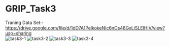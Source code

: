 # GRIP_Task3
Traning Data Set:-https://drive.google.com/file/d/1dD7A1PelkokeNIc6nOs48GxLiSLElHIV/view?usp=sharing  
![task3-1](https://user-images.githubusercontent.com/59888656/111771771-1adaf900-88d2-11eb-9a87-84c2d2cecca1.jpg)
![task3-2](https://user-images.githubusercontent.com/59888656/111771787-1d3d5300-88d2-11eb-9cc6-8b2273542fb2.jpg)
![task3-3](https://user-images.githubusercontent.com/59888656/111771793-1e6e8000-88d2-11eb-8d74-188617661f5f.jpg)
![task3-4](https://user-images.githubusercontent.com/59888656/111771800-1f9fad00-88d2-11eb-9181-9fd22718430a.jpg)

